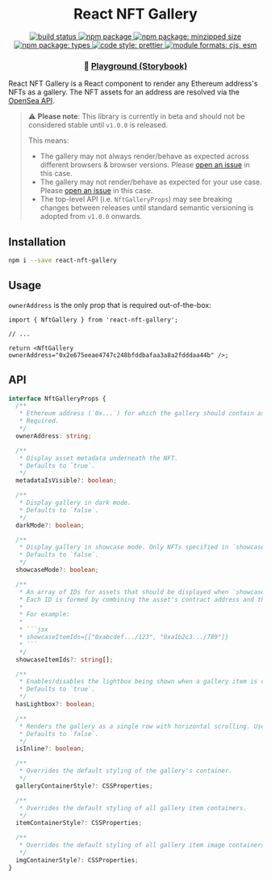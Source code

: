 <h1 align="center">React NFT Gallery</h1>

<p align="center">
  <a href="#">
    <img alt="build status" src="https://github.com/bkrem/react-nft-gallery/workflows/CI/badge.svg">
  </a>
  <a href="https://www.npmjs.com/package/react-nft-gallery">
    <img alt="npm package" src="https://img.shields.io/npm/v/react-nft-gallery?style=flat">
  </a>
  <!-- <a href="https://www.npmjs.com/package/react-nft-gallery">
    <img alt="npm package: downloads monthly" src="https://img.shields.io/npm/dm/react-nft-gallery.svg">
  </a> -->
  <a href="https://bundlephobia.com/result?p=react-nft-gallery">
    <img alt="npm package: minzipped size" src="https://img.shields.io/bundlephobia/minzip/react-nft-gallery">
  </a>
  <a href="https://www.npmjs.com/package/react-nft-gallery">
    <img alt="npm package: types" src="https://img.shields.io/npm/types/react-nft-gallery">
  </a>
  <a href="https://github.com/prettier/prettier">
    <img alt="code style: prettier" src="https://img.shields.io/badge/code_style-prettier-ff69b4.svg">
  </a>
  <a href="#">
    <img alt="module formats: cjs, esm" src="https://img.shields.io/badge/module%20formats-cjs%2C%20esm-green.svg">
  </a>
</p>

<p align="center">
  <h3 align="center"><span>👾 </span><a href="https://bkrem.github.io/react-nft-gallery">Playground (Storybook)</a></h3>
</p>

React NFT Gallery is a React component to render any Ethereum address's NFTs as a gallery.
The NFT assets for an address are resolved via the [OpenSea API](https://docs.opensea.io/reference/api-overview).

> ⚠️ **Please note**: This library is currently in beta and should not be considered stable until `v1.0.0` is released.
>
> This means:
>
> - The gallery may not always render/behave as expected across different browsers & browser versions.
>   Please [open an issue](https://github.com/bkrem/react-nft-gallery/issues) in this case.
> - The gallery may not render/behave as expected for your use case.
>   Please [open an issue](https://github.com/bkrem/react-nft-gallery/issues) in this case.
> - The top-level API (i.e. `NftGalleryProps`) may see breaking changes between releases until standard
>   semantic versioning is adopted from `v1.0.0` onwards.

## Installation

```bash
npm i --save react-nft-gallery
```

## Usage

`ownerAddress` is the only prop that is required out-of-the-box:

```tsx
import { NftGallery } from 'react-nft-gallery';

// ...

return <NftGallery ownerAddress="0x2e675eeae4747c248bfddbafaa3a8a2fdddaa44b" />;
```

## API

````ts
interface NftGalleryProps {
  /**
   * Ethereum address (`0x...`) for which the gallery should contain associated NFTs.
   * Required.
   */
  ownerAddress: string;

  /**
   * Display asset metadata underneath the NFT.
   * Defaults to `true`.
   */
  metadataIsVisible?: boolean;

  /**
   * Display gallery in dark mode.
   * Defaults to `false`.
   */
  darkMode?: boolean;

  /**
   * Display gallery in showcase mode. Only NFTs specified in `showcaseItemIds` will be rendered.
   * Defaults to `false`.
   */
  showcaseMode?: boolean;

  /**
   * An array of IDs for assets that should be displayed when `showcaseMode` is active.
   * Each ID is formed by combining the asset's contract address and the asset's own tokenId: `{:assetContractAddress}/{:tokenId}`
   *
   * For example:
   *
   * ```jsx
   * showcaseItemIds={["0xabcdef.../123", "0xa1b2c3.../789"]}
   * ```
   */
  showcaseItemIds?: string[];

  /**
   * Enables/disables the lightbox being shown when a gallery item is clicked/tapped.
   * Defaults to `true`.
   */
  hasLightbox?: boolean;

  /**
   * Renders the gallery as a single row with horizontal scrolling. Useful when rendering the gallery between other content.
   * Defaults to `false`.
   */
  isInline?: boolean;

  /**
   * Overrides the default styling of the gallery's container.
   */
  galleryContainerStyle?: CSSProperties;

  /**
   * Overrides the default styling of all gallery item containers.
   */
  itemContainerStyle?: CSSProperties;

  /**
   * Overrides the default styling of all gallery item image containers.
   */
  imgContainerStyle?: CSSProperties;
}
````
